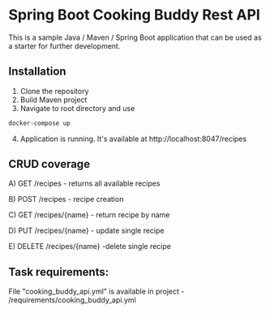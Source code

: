 # Spring Boot Cooking Buddy Rest API

This is a sample Java / Maven / Spring Boot application that can be used as a starter for further development.

## Installation

1) Clone the repository
2) Build Maven project
3) Navigate to root directory and use

```bash
docker-compose up
```  

4) Application is running. It's available at http://localhost:8047/recipes

## CRUD coverage

A) GET /recipes - returns all available recipes

B) POST /recipes - recipe creation

C) GET /recipes/{name} - return recipe by name

D) PUT /recipes/{name} - update single recipe

E) DELETE /recipes/{name} -delete single recipe

## Task requirements:

File "cooking_buddy_api.yml" is available in project - /requirements/cooking_buddy_api.yml
